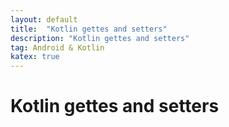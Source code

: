 ```yaml
---
layout: default
title:  "Kotlin gettes and setters"
description: "Kotlin gettes and setters"
tag: Android & Kotlin
katex: true
---
```

# Kotlin gettes and setters

